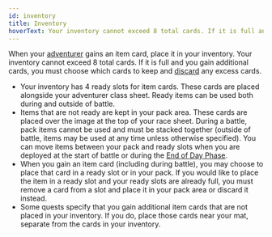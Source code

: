 ```yaml
---
id: inventory
title: Inventory
hoverText: Your inventory cannot exceed 8 total cards. If it is full and you gain additional cards, you must choose which cards to keep and [discard](/docs/glossary/discard) any excess cards.
---
```


When your [adventurer](/docs/glossary/adventurer) gains an item card, place it in your inventory. Your inventory cannot exceed 8 total cards. If it is full and you gain additional cards, you must choose which cards to keep and [discard](/docs/glossary/discard) any excess cards.

- Your inventory has 4 ready slots for item cards. These cards are placed alongside your adventurer class sheet. Ready items can be used both during and outside of battle.
- Items that are not ready are kept in your pack area. These cards are placed over the image at the top of your race sheet. During a battle, pack items cannot be used and must be stacked together (outside of battle, items may be used at any time unless otherwise specified). You can move items between your pack and ready slots when you are deployed at the start of battle or during the [End of Day Phase](/docs/day/end-of-day-phase).
- When you gain an item card (including during battle), you may choose to place that card in a ready slot or in your pack. If you would like to place the item in a ready slot and your ready slots are already full, you must remove a card from a slot and place it in your pack area or discard it instead.
- Some quests specify that you gain additional item cards that are not placed in your inventory. If you do, place those cards near your mat, separate from the cards in your inventory.
